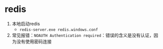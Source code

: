 # redis

1. 本地启动redis
   - `redis-server.exe redis.windows.conf`
2. 常见报错：`NOAUTH Authentication required`：错误的含义是没有认证，因为没有使用密码连接